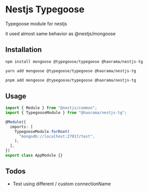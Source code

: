 # Nestjs Typegoose
Typegoose module for nestjs

it used almost same behavior as @nestjs/mongoose

## Installation
```bash
npm install mongoose @typegoose/typegoose @haorama/nestjs-tg

yarn add mongoose @typegoose/typegoose @haorama/nestjs-tg

pnpm add mongoose @typegoose/typegoose @haorama/nestjs-tg
```

## Usage
```typescript
import { Module } from "@nestjs/common";
import { TypegooseModule } from "@haorama/nestjs-tg";

@Module({
  imports: [
    TypegooseModule.forRoot(
      "mongodb://localhost:27017/test",
    ),
  ],
})
export class AppModule {}
```

## Todos
- Test using different / custom connectionName
